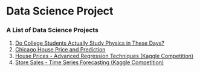 # Data Science Project

### A List of Data Science Projects 

1. [Do College Students Actually Study Physics in These Days?](https://github.com/kh4vv/Data-Science-Project/tree/origin/Project1)
2. [Chicago House Price and Prediction](https://github.com/kh4vv/Data-Science-Project/tree/origin/Project2)
3. [House Prices - Advanced Regression Techniques (Kaggle Competition)](http://github.com/kh4vv/Data-Science-Project/tree/origin/Project3)
4. [Store Sales - Time Series Forecasting (Kaggle Competition)](http://github.com/kh4vv/Data-Science-Project/tree/origin/Project4)
